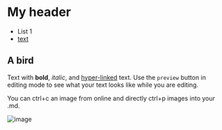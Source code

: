 # My header

* List 1
* [text](https://www.nytimes.com/)

## A bird

Text with **bold**, _italic_, and [hyper-linked](https://ww2.amstat.org/meetings/wsds/2022/index.cfm) text. Use the `preview` button in editing mode to see what your text looks like while you are editing. 

You can ctrl+c an image from online and directly ctrl+p images into your .md. 

![image](https://user-images.githubusercontent.com/2545978/194201976-ea3e691f-3578-4733-9828-1ef8aad2e974.png)
